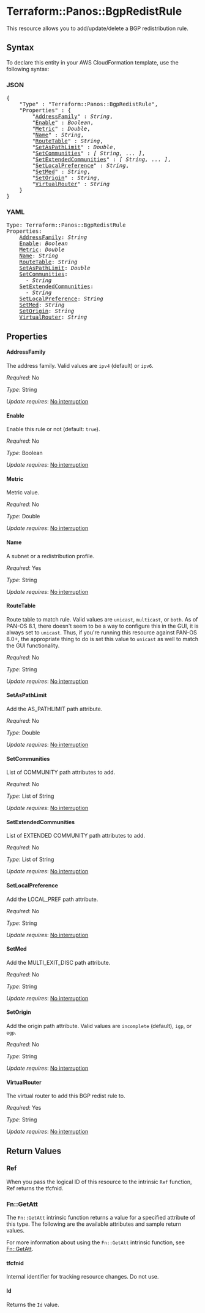 # Terraform::Panos::BgpRedistRule

This resource allows you to add/update/delete a BGP redistribution rule.

## Syntax

To declare this entity in your AWS CloudFormation template, use the following syntax:

### JSON

<pre>
{
    "Type" : "Terraform::Panos::BgpRedistRule",
    "Properties" : {
        "<a href="#addressfamily" title="AddressFamily">AddressFamily</a>" : <i>String</i>,
        "<a href="#enable" title="Enable">Enable</a>" : <i>Boolean</i>,
        "<a href="#metric" title="Metric">Metric</a>" : <i>Double</i>,
        "<a href="#name" title="Name">Name</a>" : <i>String</i>,
        "<a href="#routetable" title="RouteTable">RouteTable</a>" : <i>String</i>,
        "<a href="#setaspathlimit" title="SetAsPathLimit">SetAsPathLimit</a>" : <i>Double</i>,
        "<a href="#setcommunities" title="SetCommunities">SetCommunities</a>" : <i>[ String, ... ]</i>,
        "<a href="#setextendedcommunities" title="SetExtendedCommunities">SetExtendedCommunities</a>" : <i>[ String, ... ]</i>,
        "<a href="#setlocalpreference" title="SetLocalPreference">SetLocalPreference</a>" : <i>String</i>,
        "<a href="#setmed" title="SetMed">SetMed</a>" : <i>String</i>,
        "<a href="#setorigin" title="SetOrigin">SetOrigin</a>" : <i>String</i>,
        "<a href="#virtualrouter" title="VirtualRouter">VirtualRouter</a>" : <i>String</i>
    }
}
</pre>

### YAML

<pre>
Type: Terraform::Panos::BgpRedistRule
Properties:
    <a href="#addressfamily" title="AddressFamily">AddressFamily</a>: <i>String</i>
    <a href="#enable" title="Enable">Enable</a>: <i>Boolean</i>
    <a href="#metric" title="Metric">Metric</a>: <i>Double</i>
    <a href="#name" title="Name">Name</a>: <i>String</i>
    <a href="#routetable" title="RouteTable">RouteTable</a>: <i>String</i>
    <a href="#setaspathlimit" title="SetAsPathLimit">SetAsPathLimit</a>: <i>Double</i>
    <a href="#setcommunities" title="SetCommunities">SetCommunities</a>: <i>
      - String</i>
    <a href="#setextendedcommunities" title="SetExtendedCommunities">SetExtendedCommunities</a>: <i>
      - String</i>
    <a href="#setlocalpreference" title="SetLocalPreference">SetLocalPreference</a>: <i>String</i>
    <a href="#setmed" title="SetMed">SetMed</a>: <i>String</i>
    <a href="#setorigin" title="SetOrigin">SetOrigin</a>: <i>String</i>
    <a href="#virtualrouter" title="VirtualRouter">VirtualRouter</a>: <i>String</i>
</pre>

## Properties

#### AddressFamily

The address family.  Valid values are
`ipv4` (default) or `ipv6`.

_Required_: No

_Type_: String

_Update requires_: [No interruption](https://docs.aws.amazon.com/AWSCloudFormation/latest/UserGuide/using-cfn-updating-stacks-update-behaviors.html#update-no-interrupt)

#### Enable

Enable this rule or not (default: `true`).

_Required_: No

_Type_: Boolean

_Update requires_: [No interruption](https://docs.aws.amazon.com/AWSCloudFormation/latest/UserGuide/using-cfn-updating-stacks-update-behaviors.html#update-no-interrupt)

#### Metric

Metric value.

_Required_: No

_Type_: Double

_Update requires_: [No interruption](https://docs.aws.amazon.com/AWSCloudFormation/latest/UserGuide/using-cfn-updating-stacks-update-behaviors.html#update-no-interrupt)

#### Name

A subnet or a redistribution profile.

_Required_: Yes

_Type_: String

_Update requires_: [No interruption](https://docs.aws.amazon.com/AWSCloudFormation/latest/UserGuide/using-cfn-updating-stacks-update-behaviors.html#update-no-interrupt)

#### RouteTable

Route table to match rule.  Valid
values are `unicast`, `multicast`, or `both`.  As of PAN-OS 8.1, there doesn't
seem to be a way to configure this in the GUI, it is always set to `unicast`.
Thus, if you're running this resource against PAN-OS 8.0+, the appropriate
thing to do is set this value to `unicast` as well to match the GUI functionality.

_Required_: No

_Type_: String

_Update requires_: [No interruption](https://docs.aws.amazon.com/AWSCloudFormation/latest/UserGuide/using-cfn-updating-stacks-update-behaviors.html#update-no-interrupt)

#### SetAsPathLimit

Add the AS_PATHLIMIT path attribute.

_Required_: No

_Type_: Double

_Update requires_: [No interruption](https://docs.aws.amazon.com/AWSCloudFormation/latest/UserGuide/using-cfn-updating-stacks-update-behaviors.html#update-no-interrupt)

#### SetCommunities

List of COMMUNITY path attributes to add.

_Required_: No

_Type_: List of String

_Update requires_: [No interruption](https://docs.aws.amazon.com/AWSCloudFormation/latest/UserGuide/using-cfn-updating-stacks-update-behaviors.html#update-no-interrupt)

#### SetExtendedCommunities

List of EXTENDED COMMUNITY path attributes to add.

_Required_: No

_Type_: List of String

_Update requires_: [No interruption](https://docs.aws.amazon.com/AWSCloudFormation/latest/UserGuide/using-cfn-updating-stacks-update-behaviors.html#update-no-interrupt)

#### SetLocalPreference

Add the LOCAL_PREF path attribute.

_Required_: No

_Type_: String

_Update requires_: [No interruption](https://docs.aws.amazon.com/AWSCloudFormation/latest/UserGuide/using-cfn-updating-stacks-update-behaviors.html#update-no-interrupt)

#### SetMed

Add the MULTI_EXIT_DISC path attribute.

_Required_: No

_Type_: String

_Update requires_: [No interruption](https://docs.aws.amazon.com/AWSCloudFormation/latest/UserGuide/using-cfn-updating-stacks-update-behaviors.html#update-no-interrupt)

#### SetOrigin

Add the origin path attribute.  Valid values are
`incomplete` (default), `igp`, or `egp`.

_Required_: No

_Type_: String

_Update requires_: [No interruption](https://docs.aws.amazon.com/AWSCloudFormation/latest/UserGuide/using-cfn-updating-stacks-update-behaviors.html#update-no-interrupt)

#### VirtualRouter

The virtual router to add this BGP
redist rule to.

_Required_: Yes

_Type_: String

_Update requires_: [No interruption](https://docs.aws.amazon.com/AWSCloudFormation/latest/UserGuide/using-cfn-updating-stacks-update-behaviors.html#update-no-interrupt)

## Return Values

### Ref

When you pass the logical ID of this resource to the intrinsic `Ref` function, Ref returns the tfcfnid.

### Fn::GetAtt

The `Fn::GetAtt` intrinsic function returns a value for a specified attribute of this type. The following are the available attributes and sample return values.

For more information about using the `Fn::GetAtt` intrinsic function, see [Fn::GetAtt](https://docs.aws.amazon.com/AWSCloudFormation/latest/UserGuide/intrinsic-function-reference-getatt.html).

#### tfcfnid

Internal identifier for tracking resource changes. Do not use.

#### Id

Returns the <code>Id</code> value.

